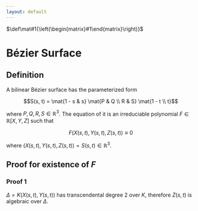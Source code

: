 ```yaml
---
layout: default
---
```


$\def\mat#1{\left(\begin{matrix}#1\end{matrix}\right)}$

Bézier Surface
======

## Definition
A bilinear Bézier surface has the parameterized form

$$S(s, t) = \mat{1 - s & s} \mat{P & Q \\ R & S} \mat{1 - t \\ t}$$

where $P, Q, R, S \in \mathbb R^3$.
The equation of it is an irreduciable polynomial $F \in \mathbb R[X, Y, Z]$ such that

$$F(X(s, t), Y(s, t), Z(s, t)) \equiv 0$$

where $(X(s, t), Y(s, t), Z(s, t)) = S(s, t) \in \mathbb R^3$.

## Proof for existence of $F$

### Proof 1
$\Delta = K(X(s, t), Y(s, t))$ has transcendental degree 2 over $K$,
therefore $Z(s, t)$ is algebraic over $\Delta$.
